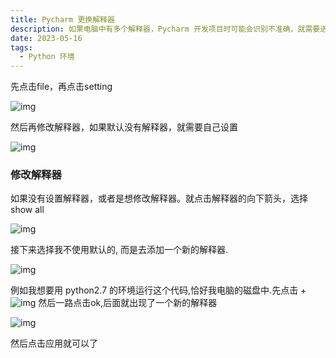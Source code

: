 ```yaml
---
title: Pycharm 更换解释器
description: 如果电脑中有多个解释器，Pycharm 开发项目时可能会识别不准确，就需要进行更改。
date: 2023-05-16
tags:
  - Python 环境
---
```



先点击file，再点击setting

![img](https://images.zhengxinonly.com/zhengxin_notes/images/environment/assets/pycharm-change-interpreter/0.png)

然后再修改解释器，如果默认没有解释器，就需要自己设置

![img](https://images.zhengxinonly.com/zhengxin_notes/images/environment/assets/pycharm-change-interpreter/0-16799856650581.png)

### **修改解释器**

如果没有设置解释器，或者是想修改解释器。就点击解释器的向下箭头，选择 show all

![img](https://images.zhengxinonly.com/zhengxin_notes/images/environment/assets/pycharm-change-interpreter/0-16799856650582.png)

接下来选择我不使用默认的, 而是去添加一个新的解释器.

![img](https://images.zhengxinonly.com/zhengxin_notes/images/environment/assets/pycharm-change-interpreter/0-16799856650583.png)

例如我想要用 python2.7 的环境运行这个代码,恰好我电脑的磁盘中.先点击 + ![img](https://images.zhengxinonly.com/zhengxin_notes/images/environment/assets/pycharm-change-interpreter/0-16799856650584.png)
然后一路点击ok,后面就出现了一个新的解释器

![img](https://images.zhengxinonly.com/zhengxin_notes/images/environment/assets/pycharm-change-interpreter/-rYTUHP0lkvC62JtuDyWBQ.png)

然后点击应用就可以了